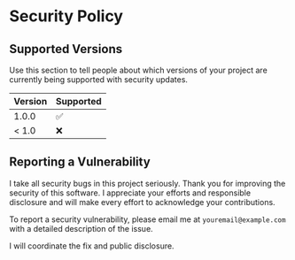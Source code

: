 # Security Policy

## Supported Versions

Use this section to tell people about which versions of your project are
currently being supported with security updates.

| Version | Supported          |
| ------- | ------------------ |
| 1.0.0   | :white_check_mark: |
| < 1.0   | :x:                |


## Reporting a Vulnerability

I take all security bugs in this project seriously. Thank you for improving the security of this software. I appreciate your efforts and responsible disclosure and will make every effort to acknowledge your contributions.

To report a security vulnerability, please email me at `youremail@example.com` with a detailed description of the issue.

I will coordinate the fix and public disclosure.
